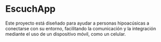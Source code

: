 # EscuchApp

Este proyecto está diseñado para ayudar a personas hipoacúsicas a conectarse con su entorno, facilitando la comunicación y la integración mediante el uso de un dispositivo móvil, como un celular.
